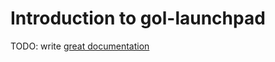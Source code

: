 # Introduction to gol-launchpad

TODO: write [great documentation](http://jacobian.org/writing/what-to-write/)
